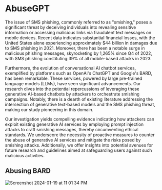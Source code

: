# AbuseGPT

The issue of SMS phishing, commonly referred to as "smishing," poses a significant threat by deceiving individuals into revealing sensitive information or accessing malicious links via fraudulent text messages on mobile devices. Recent data indicates substantial financial losses, with the United States alone experiencing approximately $44 billion in damages due to SMS phishing in 2021. Moreover, there has been a notable surge in malicious phishing messages, skyrocketing by 1,265% since Q4 of 2022, with SMS phishing constituting 39% of all mobile-based attacks in 2023.

Furthermore, the evolution of conversational AI chatbot services, exemplified by platforms such as OpenAI's ChatGPT and Google's BARD, has been remarkable. These services, powered by large pre-trained language models (LLMs), have seen significant advancements. Our research dives into the potential repercussions of leveraging these generative AI-based chatbots by attackers to orchestrate smishing campaigns. Notably, there is a dearth of existing literature addressing the intersection of generative text-based models and the SMS phishing threat, making our study pioneering in this domain.

Our investigation yields compelling evidence indicating how attackers can exploit existing generative AI services by employing prompt injection attacks to craft smishing messages, thereby circumventing ethical standards. We underscore the necessity of proactive measures to counter the abuse of generative AI services and mitigate the risks posed by smishing attacks. Additionally, we offer insights into potential avenues for future research and guidelines aimed at safeguarding users against such malicious activities.


## Abusing BARD

![Screenshot 2024-01-19 at 11 01 34 PM](https://github.com/ashfakshibli/AbuseGPT/assets/18633979/5b21255f-23da-46fc-84b9-b0ee74a3a695)
